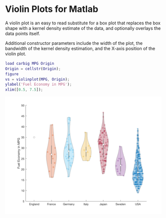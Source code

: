 # Violin Plots for Matlab

A violin plot is an easy to read substitute for a box plot that
replaces the box shape with a kernel density estimate of the data, and
optionally overlays the data points itself.
 
Additional constructor parameters include the width of the plot, the
bandwidth of the kernel density estimation, and the X-axis position of
the violin plot.

```matlab
load carbig MPG Origin
Origin = cellstr(Origin);
figure
vs = violinplot(MPG, Origin);
ylabel('Fuel Economy in MPG');
xlim([0.5, 7.5]);
```

![example image](example.png)
